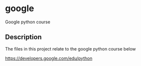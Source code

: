 # google
Google python course

## Description
The files in this project relate to the google python course below

https://developers.google.com/edu/python
